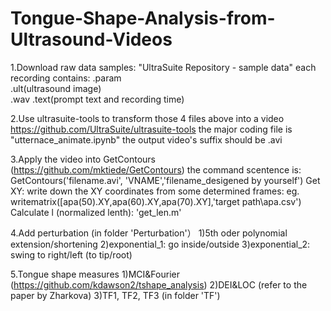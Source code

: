 # Tongue-Shape-Analysis-from-Ultrasound-Videos
1.Download raw data
  samples: "UltraSuite Repository - sample data"
  each recording contains: .param  
                           .ult(ultrasound image)  
                           .wav
                           .text(prompt text and recording time)    

2.Use ultrasuite-tools to transform those 4 files above into a video
  https://github.com/UltraSuite/ultrasuite-tools
  the major coding file is "utternace_animate.ipynb"
  the output video's suffix should be .avi

3.Apply the video into GetContours (https://github.com/mktiede/GetContours)
  the command scentence is: GetContours('filename.avi', 'VNAME','filename_desigened by yourself')
  Get XY: write down the XY coordinates from some determined frames: eg. writematrix([apa(50).XY,apa(60).XY,apa(70).XY],'target path\apa.csv')
  Calculate l (normalized lenth): 'get_len.m'


4.Add perturbation (in folder 'Perturbation'）
  1)5th oder polynomial extension/shortening
  2)exponential_1: go inside/outside
  3)exponential_2: swing to right/left (to tip/root)


5.Tongue shape measures
  1)MCI&Fourier (https://github.com/kdawson2/tshape_analysis)
  2)DEI&LOC (refer to the paper by Zharkova)
  3)TF1, TF2, TF3 (in folder 'TF')

